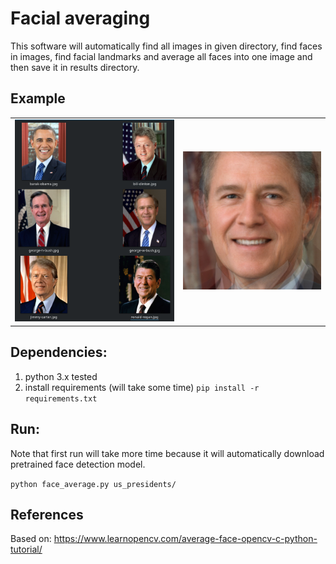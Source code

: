 # Facial averaging

This software will automatically find all images in given directory, find faces in images, find facial landmarks and average all faces into one image and then save it in results directory.

## Example

| | |
|------------------------|---------------|
| ![president_samples](images/president_samples.png) | ![president_results](images/president_results.png) |

## Dependencies:

1. python 3.x tested
2. install requirements (will take some time) `pip install -r requirements.txt`

## Run:

Note that first run will take more time because it will automatically download pretrained face detection model.

```python face_average.py us_presidents/```

## References

Based on: https://www.learnopencv.com/average-face-opencv-c-python-tutorial/
